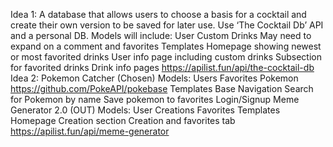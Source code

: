 Idea 1: A database that allows users to choose a basis for a cocktail and create their own version to be saved for later use. Use ‘The Cocktail Db’ API and a personal DB.
    Models will include:
        User
        Custom Drinks
        May need to expand on a comment and favorites 
    Templates
        Homepage showing newest or most favorited drinks
        User info page including custom drinks
        Subsection for favorited drinks
        Drink info pages
    https://apilist.fun/api/the-cocktail-db
Idea 2: Pokemon Catcher (Chosen)
    Models:
        Users
        Favorites
        Pokemon
    https://github.com/PokeAPI/pokebase
    Templates
        Base Navigation
        Search for Pokemon by name
        Save pokemon to favorites
        Login/Signup
Meme Generator 2.0 (OUT)
    Models:
        User
        Creations
        Favorites
    Templates
        Homepage
        Creation section
        Creation and favorites tab
    https://apilist.fun/api/meme-generator
